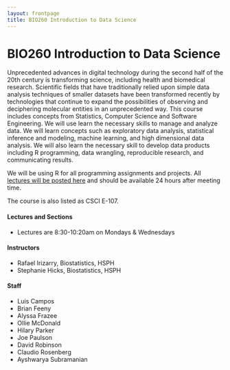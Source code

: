 ```yaml
---
layout: frontpage
title: BIO260 Introduction to Data Science
---
```


# BIO260 Introduction to Data Science

Unprecedented advances in digital technology during the second half of the 20th century is transforming science, including health and biomedical research. Scientific fields that have traditionally relied upon simple data analysis techniques of smaller datasets have been transformed recently by technologies that continue to expand the possibilities of observing and deciphering molecular entities in an unprecedented way. This course includes concepts from Statistics, Computer Science and Software Engineering. We will use learn the necessary skills to manage and analyze data. We will learn concepts such as exploratory data analysis, statistical inference and modeling, machine learning, and high dimensional data analysis. We will also learn the necessary skill to develop data products including R programming, data wrangling, reproducible research, and communicating results.

We will be using R for all programming assignments and projects. All [lectures will be posted here](http://datasciencelabs.github.io/2016/pages/lectures.html) and should be available 24 hours after meeting time.

The course is also listed as CSCI E-107.


#### Lectures and Sections

* Lectures are 8:30-10:20am on Mondays & Wednesdays

#### Instructors

* Rafael Irizarry, Biostatistics, HSPH
* Stephanie Hicks, Biostatistics, HSPH

#### Staff

* Luis Campos
* Brian Feeny
* Alyssa Frazee
* Ollie McDonald
* Hilary Parker
* Joe Paulson
* David Robinson
* Claudio Rosenberg
* Ayshwarya Subramanian
